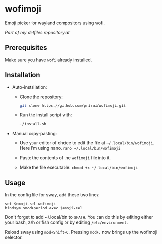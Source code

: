 # wofimoji

Emoji picker for wayland compositors using wofi.

*Part of my dotfiles repository at*

## Prerequisites

Make sure you have `wofi` already installed.

## Installation

* Auto-installation:
  
  * Clone the repository:
    
    ```bash
    git clone https://github.com/prirai/wofimoji.git
    ```
  
  * Run the install script with:
    
    ```bash
    ./install.sh
    ```
- Manual copy-pasting:
  
  - Use your editor of choice to edit the file at `~/.local/bin/wofimoji`. Here I'm using nano. `nano ~/.local/bin/wofimoji`
  
  - Paste the contents of the `wofimoji` file into it.
  
  - Make the file executable: `chmod +x ~/.local/bin/wofimoji`

## Usage

In the config file for sway, add these two lines:

```
set $emoji-sel wofimoji
bindsym $mod+period exec $emoji-sel
```

Don't forget to add ~/.local/bin to `$PATH`. You can do this by editing either your bash, zsh or fish config or by editing `/etc/environment`.

Reload sway using `mod+Shift+C`. Pressing `mod+.` now brings up the wofimoji selector.
